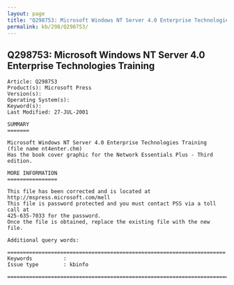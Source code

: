 ```yaml
---
layout: page
title: "Q298753: Microsoft Windows NT Server 4.0 Enterprise Technologies Training"
permalink: kb/298/Q298753/
---
```


## Q298753: Microsoft Windows NT Server 4.0 Enterprise Technologies Training

	Article: Q298753
	Product(s): Microsoft Press
	Version(s): 
	Operating System(s): 
	Keyword(s): 
	Last Modified: 27-JUL-2001
	
	SUMMARY
	=======
	
	Microsoft Windows NT Server 4.0 Enterprise Technologies Training
	(file name nt4enter.chm)
	Has the book cover graphic for the Network Essentials Plus - Third edition.
	
	MORE INFORMATION
	================
	
	This file has been corrected and is located at
	http://mspress.microsoft.com/mell
	This file is password protected and you must contact PSS via a toll call at
	425-635-7033 for the password.
	Once the file is obtained, replace the existing file with the new file.
	
	Additional query words:
	
	======================================================================
	Keywords          :  
	Issue type        : kbinfo
	
	=============================================================================
	
